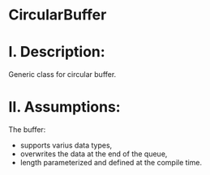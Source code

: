 # CircularBuffer

# I. Description:
Generic class for circular buffer.

# II. Assumptions:
The buffer:
- supports varius data types,
- overwrites the data at the end of the queue,
- length parameterized and defined at the compile time.